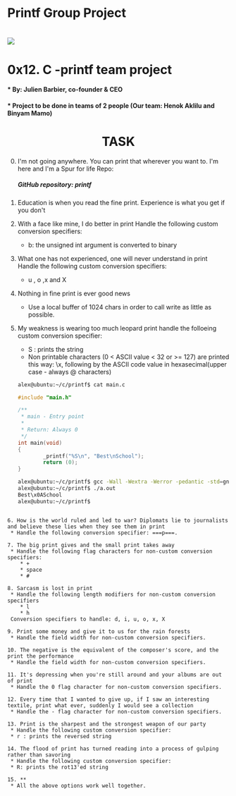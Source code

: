 # Printf Group Project
<h1> <img src="https://s3.amazonaws.com/intranet-projects-files/holbertonschool-low_level_programming/228/printf.png"?raw=true" /> </h1>
<h1> 0x12. C -printf team project </h1>
<h4>   * By: Julien Barbier, co-founder & CEO </h4>
<h4>   * Project to be done in teams of 2 people (Our team: Henok Aklilu and Binyam Mamo) </h4>
<h1 align="center"><b>TASK</b></h1>
 
0. I'm not going anywhere. You can print that wherever you want to. I'm here and I'm a Spur for life
     Repo:
      <h5>GitHub repository: printf</h5>
1. Education is when you read the fine print. Experience is what you get if you don't

2. With a face like mine, I do better in print
 Handle the following custom conversion specifiers:
   * b: the unsigned int argument is converted to binary</h6>

3. What one has not experienced, one will never understand in print
  Handle the following custom conversion specifiers:
   * u , o ,x and X
	
4. Nothing in fine print is ever good news
   * Use a local buffer of 1024 chars in order to call write as little as possible.

5. My weakness is wearing too much leopard print
   handle the folloeing custom conversion specifier:
   * S : prints the string
   * Non printable characters (0 < ASCII value < 32 or >= 127) are printed this way: \x, following by the ASCII code value in hexasecimal(upper case - always @ characters)


	```bash
	alex@ubuntu:~/c/printf$ cat main.c
	```
	```c
	#include "main.h"

	/**
	 * main - Entry point
	 *
	 * Return: Always 0
	 */
	int main(void)
	{
			_printf("%S\n", "Best\nSchool");
			return (0);
	}
	```
	```bash
	alex@ubuntu:~/c/printf$ gcc -Wall -Wextra -Werror -pedantic -std=gnu89 main.c
	alex@ubuntu:~/c/printf$ ./a.out
	Best\x0ASchool
	alex@ubuntu:~/c/printf$
  ```

6. How is the world ruled and led to war? Diplomats lie to journalists and believe these lies when they see them in print
   * Handle the following conversion specifier: ===p===.

7. The big print gives and the small print takes away
   * Handle the following flag characters for non-custom conversion specifiers:
      * + 
      * space
      * #

8. Sarcasm is lost in print
   * Handle the following length modifiers for non-custom conversion specifiers
      * l
      * h
   Conversion specifiers to handle: d, i, u, o, x, X

9. Print some money and give it to us for the rain forests
   * Handle the field width for non-custom conversion specifiers.

10. The negative is the equivalent of the composer's score, and the print the performance
   * Handle the field width for non-custom conversion specifiers.

11. It's depressing when you're still around and your albums are out of print  
   * Handle the 0 flag character for non-custom conversion specifiers.

12. Every time that I wanted to give up, if I saw an interesting textile, print what ever, suddenly I would see a collection
   * Handle the - flag character for non-custom conversion specifiers.

13. Print is the sharpest and the strongest weapon of our party
   * Handle the following custom conversion specifier:
   * r : prints the reversed string

14. The flood of print has turned reading into a process of gulping rather than savoring
   * Handle the following custom conversion specifier:
   * R: prints the rot13'ed string
 
15. **
   * All the above options work well together.
  

